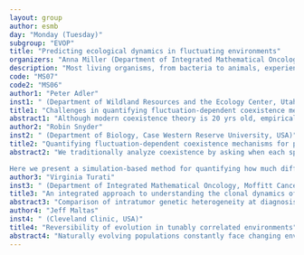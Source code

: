 ```yaml
---
layout: group
author: esmb
day: "Monday (Tuesday)"
subgroup: "EVOP"
title: "Predicting ecological dynamics in fluctuating environments"
organizers: "Anna Miller (Department of Integrated Mathematical Oncology, Moffitt Cancer Center, United States), Nancy Huntly (Ecology Center and Department of Biology, Utah State University, United States)"
description: "Most living organisms, from bacteria to animals, experience temporal fluctuations in their environment. For example, bacteria may face fluctuating periods of antibiotic exposure, or animals experience variations in temperature and resources. To survive through stressful environments, organisms have evolved strategies such as phenotypic plasticity for predictable fluctuations, or bet-hedging for unpredictable fluctuations. Furthermore, temporal variability in resources or treatment can promote coexistence between species or strains that did not occur in constant environments through mechanisms including the storage effect and relative nonlinearity. Mathematical modeling is a useful framework to study how the rate of fluctuations impacts the dynamics of heterogeneous populations, which is useful for a variety of applications including predicting changes to biodiversity due to climate change, or response of coexisting populations of sensitive and resistant cancer cells to treatment. In this minisymposium, we aim to bring together researchers that use both theoretical and experimental approaches in a variety of ecosystems to share ideas centered around the common theme of species evolution and coexistence in fluctuating environments."
code: "MS07"
code2: "MS06"
author1: "Peter Adler"
inst1: " (Department of Wildland Resources and the Ecology Center, Utah State University, USA)"
title1: "Challenges in quantifying fluctuation-dependent coexistence mechanisms in nature"
abstract1: "Although modern coexistence theory is 20 yrs old, empirical tests remain scarce. We review the formidable challenges in conducting invasibility analyses in natural ecosystems that make such tests rare. Theory asks, how quickly would each species in a community increase from low abundance in the presence of competitors near their stochastic equilibrium abundances, and how do various features of the environment or the species themselves affect this invasion growth rate? Answering these questions experimentally requires removing a focal species from a community, allowing the remaining species to approach equilibrium, reintroducing the focal species at low abundance, and then repeating these steps under different experimental treatments and for all species in the community. Logistical problems make this approach impractical for macroscopic species growing in nature. An alternative approach is building a model that captures the essential dynamics of the community, and then simulating invasion experiments using the model. The challenges for this approach include naïve application of statistical conventions that may predetermine results, and uncertainty about whether models fit to observational data can accurately project dynamics outside the range of conditions that were directly observed."
author2: "Robin Snyder"
inst2: " (Department of Biology, Case Western Reserve University, USA)"
title2: "Quantifying fluctuation-dependent coexistence mechanisms for populations of spatially-structured, discrete individuals"
abstract2: "We traditionally analyze coexistence by asking when each species in a system could invade a community made up of the others.  To do this, we assume that the invader is rare enough that it does not compete with itself and yet is common enough that we can ignore demographic stochasticity.  Spatially extended systems with discrete individuals cause these assumptions to break down.  Local dispersal and competition create clumpy invader distributions, so that invaders are common over the scale with which they interact, yet populations are small within the limited scale of interaction, so that discreteness cannot be ignored.

Here we present a simulation-based method for quantifying how much different processes or traits contribute to coexistence in spatially structured community models with discrete individuals.  We demonstrate our method using simulations of the lottery model and consider contributions from environmental fluctuations (E), competition fluctuations (C), demographic stochasticity, and their interactions. As the spatial scales of competition and dispersal decrease, invaders become more clustered and invader-invader competition increases.  This weakens the positive contribution of Cov(E, C) and strengthens the negative effects of fluctuations in C.  The effect of demographic stochasticity is small and the trend with increased invader clustering is not statistically significant."
author3: "Virginia Turati"
inst3: " (Department of Integrated Mathematical Oncology, Moffitt Cancer Center, USA)"
title3: "An integrated approach to understanding the clonal dynamics of childhood B-cell precursor acute lymphoblastic leukemia during treatment to relapse"
abstract3: "Comparison of intratumor genetic heterogeneity at diagnosis and relapse suggests that chemotherapy induces bottleneck selection of subclonal genotypes. However, evolutionary events after chemotherapy could also explain changes in clonal dominance seen at relapse. We investigated mechanisms of selection in BCP-ALL during induction chemotherapy where maximal cytoreduction occurs. To distinguish stochastic versus deterministic events, individual leukemias were transplanted into xenografts and chemotherapy administered. We subsequently leveraged the Hybrid Automata Library (HAL) to implement a mathematical model and, based on the experimental data, infer the evolutionary trajectories leading from initial treatment response to relapse. Analyses of the immediate post-treatment leukemic residuum at single-cell resolution revealed that chemotherapy has little impact on genetic heterogeneity. Instead, treatment acts on the extensive transcriptional and epigenetic heterogeneity of untreated BCP-ALL, selecting a phenotypically uniform population with hallmark signatures of deep quiescence and primitive developmental stage. The mathematical model further suggests that in those leukemias in which most subclones display similar fitness, subclonal selection happens later and not as a direct result of treatment. Instead, in those rarer leukemias in which genotype and phenotypes broadly related to treatment resistance (i.e., proliferation potential) co-segregate, only a few lineages survive through relapse."
author4: "Jeff Maltas"
inst4: " (Cleveland Clinic, USA)"
title4: "Reversibility of evolution in tunably correlated environments"
abstract4: "Naturally evolving populations constantly face changing environmental conditions. One interesting question is to explore if adaptations that occur as a result of a new environment can be reversed by returning to the previous environment. Using simulations we quantify the genotypic and phenotypic reversibility of an asexually reproducing population. We show that the interlandscape correlation between landscape pairs can dramatically impact the reversibility of this population. Finally, we show that slowly vs quickly switching between landscapes can significantly impact reversibility."
---
```

